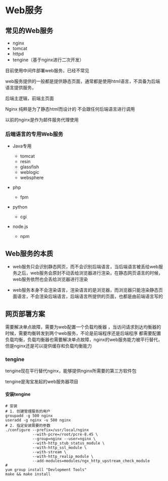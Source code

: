 # Web服务



## 常见的Web服务

*   nginx
*   tomcat 
*   httpd
*   tengine（基于nginx进行二次开发）

目前使用中间件部署web服务，已经不常见

web服务提供的一般都是提供静态页面，通常都是使用html语言，不具备为后端语言提供服务，

后端主逻辑，前端主页面



Nginx 纯粹是为了静态html而设计的 不会跟任何后端语言进行调用

以前的nginx是作为邮件服务代理使用 





### 后端语言的专用Web服务



*   Java专用
    *   tomcat 
    *   resin
    *   glassfish 
    *   weblogic
    *   websphere 
*   php
    *   fpm
*   python 
    *   cgi 

*   node.js  
    *   npm 





## Web服务的本质

*   web服务只会识别静态网页，而不会识别后端语言，当后端语言被丢给web服务之后，web服务会原封不动丢给浏览器进行渲染，在静态网页语言的时候，web服务依然也会丢给浏览器进行渲染

*   web服务本身不会渲染语言，渲染语言的是浏览器，而浏览器只能渲染静态页面语言，不会渲染后端语言，后端语言所提供的页面，也都是由前端语言写的 



## 网页部署方案



需要解决单点故障，需要为web配置一个负载均衡器 ，当访问请求到达均衡器的时候，需要均衡转发到两个web服务，不论是前端程序还是后端程序 都需要配置负载均衡，负载均衡器也需要解决单点故障，nginx的web服务能力被平行替代，但是nginx还是可以提供缓存和负载均衡能力 



### tengine

tengine现在平行替代nginx，能够提供nginx所需要的第三方软件包 

tengine是淘宝发起的web服务器项目 



#### 安装tengine

```shell
# 安装
# 1. 创建管理服务的用户 
groupadd -g 500 nginx 
useradd -g nginx -u 500 nginx 
# 2. 指定安装需要的参数 
./configure --prefix=/usr/local/nginx
            --with-pcre=/root/pcre-8.45 \
            --group=nginx --user=nginx \
            --with-http_stub_status_module \
            --with-http_ssl_module \
            --with-stream \
            --with-http_realip_module \
            --add-modules=modules/ngx_http_upstream_check_module
# 
yum group install "Devlopment Tools"
make && make install 

```



